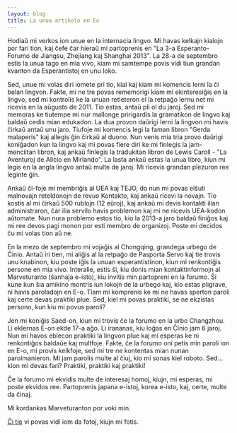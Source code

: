 ```yaml
---
layout: blog
title: La unua artikolo en Eo 
---
```


Hodiaŭ mi verkos ion unue en la internacia lingvo. Mi havas kelkajn kialojn por fari tion, kaj ĉefe ĉar hieraŭ mi partoprenis en "La 3-a Esperanto-Forumo de Jiangsu, Zhejiang kaj Shanghai 2013". La 28-a de septembro estis la unua tago en mia vivo, kiam mi samtempe povis vidi tiun grandan kvanton da Esperantistoj en unu loko.

Sed, unue mi volas diri iomete pri tio, kial kaj kiam mi komencis lerni la ĉi belan lingvon. Fakte, mi ne tre povas rememorigi kiam mi ekinteresiĝis en la lingvo, sed mi kontrolis ke la unuan retleteron el la retpaĝo lernu.net mi ricevis en la aŭgusto de 2011. Tio estas, antaŭ pli ol du jaroj. Sed mi memoras ke tiutempe mi nur mallonge pririgardis la gramatikon de lingvo kaj baldaŭ cedis mian edukadon. La dua provon daŭrigi lerni la lingvon mi havis ĉirkaŭ antaŭ unu jaro. Tiufoje mi komencis legi la faman libron "Gerda malaperis" kaj allegis ĝin ĉirkaŭ al duono. Nun venis mia tria provo daŭrigi koniĝadon kun la lingvo kaj mi povas fiere diri ke mi finlegis la jam-menciitan libron, kaj ankaŭ finlegis la tradukitan libron de Lewis Caroll - "La Aventuroj de Alicio en Mirlando". La lasta ankaŭ estas la unua libro, kiun mi legis en la angla lingvo antaŭ multe de jaroj. Mi ricevis grandan plezuron ree leginte ĝin. 

Ankaŭ ĉi-foje mi membriĝis al UEA kaj TEJO, do nun mi povas elŝuti malnovajn reteldonojn de revuo Kontakto, kaj ankaŭ ricevi la novajn. Tio kostis al mi ĉirkaŭ 500 rublojn (12 eŭroj), kaj ankaŭ mi devis kontakti ilian administraron, ĉar ilia servilo havis problemon kaj mi ne ricevis UEA-kodon aŭtomate. Nun nura problemo estos tio, kio la 2013-a jaro baldaŭ finiĝos kaj mi ree devos pagi monon por esti membro de organizoj. Poste mi decidos ĉu mi volas tion aŭ ne.

En la mezo de septembro mi vojaĝis al Chongqing, grandega urbego de Ĉinio. Antaŭ iri tien, mi aliĝis al la retpaĝo de Pasporta Servo kaj tie trovis unu knabinon, kiu poste iĝis la unuan esperantistinon, kiun mi renkontiĝis persone en mia vivo. Interalie, estis ŝi, kiu donis mian kontaktinformojn al Marveturanto (ŝanhaja e-isto), kiu invitis min partopreni en la forumo. Ŝi kune kun ŝia amikino montris iun lokojn de la urbego kaj, kio estas pligrave, ni havis paroladojn en E-o. Tiam mi komprenis ke mi ne havas sperton paroli kaj certe devas praktiki plue. Sed, kiel mi povas praktiki, se ne ekzistas persono, kun kiu mi povus paroli?

Jen mi koniĝis Saed-on, kiun mi trovis ĉe la forumo en la urbo Changzhou. Li eklernas E-on ekde 17-a aĝo. Li irananas, kiu loĝas en Ĉinio jam 6 jaroj. Nun mi havos eblecon praktiki la lingvon plue kaj mi esperas ke ni renkontiĝos baldaŭe kaj multfoje. Fakte, ĉe la forumo oni petis min paroli ion en E-o, mi provis kelkfoje, sed mi tre ne kontentas mian nunan parolmanieron. Mi jam parolis multe al ĉiuj, kio mi sonas kiel roboto. Sed... kion mi devas fari? Praktiki, praktiki kaj praktiki!

Ĉe la forumo mi ekvidis multe de interesaj homoj, kiujn, mi esperas, mi poste ekvidos ree. Partoprenis japana e-istoj, korea e-isto, kaj, certe, multe da ĉinaj.

Mi kordankas Marveturanton por voki min. 

[Ĉi tie](https://www.dropbox.com/sh/bi5x3zdoa1axsga/vemDNG4vAL) vi povas vidi iom da fotoj, kiujn mi fotis.